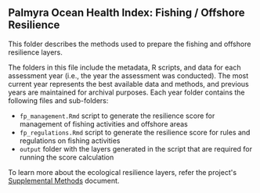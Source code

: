 ## Palmyra Ocean Health Index: Fishing / Offshore Resilience

This folder describes the methods used to prepare the fishing and offshore resilience layers. 


The folders in this file include the metadata, R scripts, and data for each assessment year (i.e., the year the assessment was conducted). The most current year represents the best available data and methods, and previous years are maintained for archival purposes. Each year folder contains the following files and sub-folders:     

- `fp_management.Rmd` script to generate the resilience score for management of fishing activities and offshore areas   
- `fp_regulations.Rmd` script to generate the resilience score for rules and regulations on fishing activities   
- `output` folder with the layers generated in the script that are required for running the score calculation       

To learn more about the ecological resilience layers, refer the project's [Supplemental Methods](https://raw.githack.com/OHI-4site/pal-scores/master/documents/methods-results/Supplement.html) document.   





